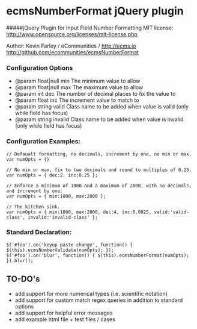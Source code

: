 # ecmsNumberFormat jQuery plugin
#####jQuery Plugin for Input Field Number Formatting
MIT license: http://www.opensource.org/licenses/mit-license.php

Author: Kevin Farley / eCommunities / http://ecms.io
http://github.com/ecommunities/ecmsNumberFormat

### Configuration Options
- @param float|null min	The minimum value to allow
- @param float|null max	The maximum value to allow
- @param int dec The number of decimal places to fix the value to
- @param float inc The increment value to match to 
- @param string valid Class name to be added when value is valid (only while field has focus)
- @param string invalid Class name to be added when value is invalid (only while field has focus)

### Configuration Examples:
```
// Defaualt formatting, no decimals, increment by one, no min or max.
var numOpts = {}					

// No min or max, fix to two decimals and round to multiples of 0.25.	
var numOpts = { dec:2, inc:0.25 };

// Enforce a minimum of 1000 and a maximum of 2000, with no decimals, and increment by one.
var numOpts = { min:1000, max:2000 };

// The kitchen sink.
var numOpts = { min:1000, max:2000, dec:4, inc:0.0025, valid:'valid-class', invalid:'invalid-class' };
```

### Standard Declaration:
```
$('#foo').on('keyup paste change', function() { $(this).ecmsNumberValidate(numOpts); });
$('#foo').on('blur', function() { $(this).ecmsNumberFormat(numOpts); }).blur();
```

## TO-DO's

- add support for more numerical types (i.e. scientific notation)
- add support for custom match regex queries in addition to standard options
- add support for helpful error messages
- add example html file + test files / cases

